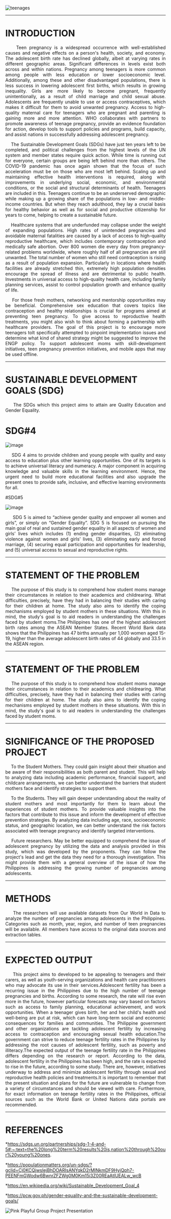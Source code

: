 ![teenages](https://github.com/kryxsofiaengay/TopicProposal_TeamFighters/assets/114215096/11f94b23-d6a1-49c5-ac14-95c45dbd3ec1)
 

****
<h1>INTRODUCTION</h1>

<p align="justify">&nbsp;&nbsp;&nbsp;&nbsp;Teen pregnancy is a widespread occurrence with well-established causes and negative effects on a person's health, society, and economy. The adolescent birth rate has declined globally, albeit at varying rates in different geographic areas. Significant differences in levels exist both across and within nations. Pregnancy among teenagers is more common among people with less education or lower socioeconomic level. Additionally, among these and other disadvantaged populations, there is less success in lowering adolescent first births, which results in growing inequality. Girls are more likely to become pregnant, frequently unintentionally, as a result of child marriage and child sexual abuse. Adolescents are frequently unable to use or access contraceptives, which makes it difficult for them to avoid unwanted pregnancy. Access to high-quality maternal care for teenagers who are pregnant and parenting is gaining more and more attention. WHO collaborates with partners to promote awareness of teenage pregnancy, provide an evidence foundation for action, develop tools to support policies and programs, build capacity, and assist nations in successfully addressing adolescent pregnancy.
<p align="justify">&nbsp;&nbsp;&nbsp;&nbsp;The Sustainable Development Goals (SDGs) have just ten years left to be completed, and political challenges from the highest levels of the UN system and member states require quick action. While time is running out for everyone, certain groups are being left behind more than others. The COVID-19 pandemic has once again shown that the focus of such acceleration must be on those who are most left behind. Scaling up and maintaining effective health interventions is required, along with improvements in underlying social, economic, and environmental conditions, or the social and structural determinants of health. Teenagers are included in this. Teenagers continue to be an underserved demographic while making up a growing share of the populations in low- and middle-income countries. But when they reach adulthood, they lay a crucial basis for healthy behavior as well as for social and productive citizenship for years to come, helping to create a sustainable future. 
<p align="justify">&nbsp;&nbsp;&nbsp;&nbsp;Healthcare systems that are underfunded may collapse under the weight of expanding populations. High rates of unintended pregnancies and avoidable maternal fatalities are caused by a lack of access to high-quality reproductive healthcare, which includes contemporary contraception and medically safe abortion. Over 800 women die every day from pregnancy-related problems worldwide, where roughly half of all pregnancies are still unwanted. The total number of women who still need contraception is rising as a result of population expansion. Particularly in locations where health facilities are already stretched thin, extremely high population densities encourage the spread of illness and are detrimental to public health. Investments in universal access to high-quality health care, including family planning services, assist to control population growth and enhance quality of life.
<p align="justify">&nbsp;&nbsp;&nbsp;&nbsp;For those fresh mothers, networking and mentorship opportunities may be beneficial. Comprehensive sex education that covers topics like contraception and healthy relationships is crucial for programs aimed at preventing teen pregnancy. To give access to reproductive health treatments, you might also wish to think about forming a partnership with healthcare providers. The goal of this project is to encourage more teenagers toIt specifically attempted to pinpoint implementation issues and determine what kind of shared strategy might be suggested to improve the ENGP policy. To support adolescent moms with skill-development initiatives, teen pregnancy prevention initiatives, and mobile apps that may be used offline.
  

  *****
  <h1>SUSTAINABLE DEVELOPMENT GOALS (SDG)</h1> 
 <p align="justify">&nbsp;&nbsp;&nbsp;&nbsp;The SDGs which this project aims to attain are Quality Education and Gender Equality. 
  
# SDG#4
    
  ![image](https://github.com/kryxsofiaengay/TopicProposal_TeamFighters/assets/114215096/21c13782-a186-4732-a343-0ca30f42bbd0)
  
 <p align="justify">&nbsp;&nbsp;&nbsp;&nbsp;SDG 4 aims to provide children and young people with quality and easy access to education plus other learning opportunities. One of its targets is to achieve universal literacy and numeracy. A major component in acquiring knowledge and valuable skills in the learning environment. Hence, the urgent need to build more educational facilities and also upgrade the present ones to provide safe, inclusive, and effective learning environments for all.
    
#SDG#5
   
  ![image](https://github.com/kryxsofiaengay/TopicProposal_TeamFighters/assets/114215096/9f61e583-dfb3-4b0c-b5ed-ed06b314fe19)
   
<p align="justify">&nbsp;&nbsp;&nbsp;&nbsp; SDG 5 is aimed to “achieve gender quality and empower all women and girls”, or simply on “Gender Equality”. SDG 5 is focused on pursuing the main goal of real and sustained gender equality in all aspects of women and girls’ lives which includes (1) ending gender disparities, (2) eliminating violence against women and girls’ lives, (3) eliminating early and forced marriage, (4) securing equal participation and opportunities for leadership, and (5) universal access to sexual and reproductive rights.

*****
<h1>STATEMENT OF THE PROBLEM</h1>  
  
<p align="justify">&nbsp;&nbsp;&nbsp;&nbsp;The purpose of this study is to comprehend how student moms manage their circumstances in relation to their academics and childrearing. What difficulties, precisely, have they had in balancing their studies with caring for their children at home. The study also aims to identify the coping mechanisms employed by student mothers in these situations. With this in mind, the study's goal is to aid readers in understanding the challenges faced by student moms.The Philippines has one of the highest adolescent birth rates among the ASEAN Member States. Recent World Bank data shows that the Philippines has 47 births annually per 1,000 women aged 15-19, higher than the average adolescent birth rates of 44 globally and 33.5 in the ASEAN region.

****
<h1>STATEMENT OF THE PROBLEM</h1>  
<p align="justify">&nbsp;&nbsp;&nbsp;&nbsp;The purpose of this study is to comprehend how student moms manage their circumstances in relation to their academics and childrearing. What difficulties, precisely, have they had in balancing their studies with caring for their children at home. The study also aims to identify the coping mechanisms employed by student mothers in these situations.
With this in mind, the study's goal is to aid readers in understanding the challenges faced by student moms.
   
 **** 
<h1> SIGNIFICANCE OF THE PROPOSED PROJECT </h1>  
<p align="justify">&nbsp;&nbsp;&nbsp;&nbsp;To the Student Mothers. They could gain insight about their situation and be aware of their responsibilities as both parent and student. This will help to analyzing data including academic performance, financial support, and childcare arrangements, we can better understand the barriers that student mothers face and identify strategies to support them. 
<p align="justify">&nbsp;&nbsp;&nbsp;&nbsp;To the Students. They will gain deeper understanding about the reality of student mothers and most importantly for them to learn about the experiences of student mothers. To provide valuable insights into the factors that contribute to this issue and inform the development of effective prevention strategies. By analyzing data including age, race, socioeconomic status, and geographic location, we can better understand the risk factors associated with teenage pregnancy and identify targeted interventions.
<p align="justify">&nbsp;&nbsp;&nbsp;&nbsp;Future researchers. May be better equipped to comprehend the issue of adolescent pregnancy by utilizing the data and analysis provided in this study, which was developed by the proponents. They can follow the project's lead and get the data they need for a thorough investigation. This might provide them with a general overview of the issue of how the Philippines is addressing the growing number of pregnancies among adolescents. 
    
    
****

<h1>METHODS</h1>  
<p align="justify">&nbsp;&nbsp;&nbsp;&nbsp;The researchers will use available datasets from Our World in Data to analyze the number of pregnancies among adolescents in the Philippines. Categories such as month, year, region, and number of teen pregnancies will be available. All members have access to the original data sources and extraction tables.    


  ****
<h1>EXPECTED OUTPUT</h1>  
<p align="justify">&nbsp;&nbsp;&nbsp;&nbsp;This project aims to developed to be appealing to teenagers and their carers, as well as youth-serving organizations and health care practitioners who may advocate its use in their services.Adolescent fertility has been a recurring issue in the Philippines due to the high number of teenage pregnancies and births. According to some research, the rate will rise even more in the future, however particular forecasts may vary based on factors such as access to family planning, educational achievement, and work opportunities. When a teenager gives birth, her and her child's health and well-being are put at risk, which can have long-term social and economic consequences for families and communities. The Philippine government and other organizations are tackling adolescent fertility by increasing access to contraception and encouraging sexual health education.The government can strive to reduce teenage fertility rates in the Philippines by addressing the root causes of adolescent fertility, such as poverty and illiteracy.The expected output of the teenage fertility rate in the Philippines differs depending on the research or report. According to the data, adolescent fertility in the Philippines has been high, and the rate is expected to rise in the future, according to some study. There are, however, initiatives underway to address and minimize adolescent fertility through sexual and reproductive health policies and treatments.It is important to remember that the present situation and plans for the future are vulnerable to change from a variety of circumstances and should be viewed with care. Furthermore, for exact information on teenage fertility rates in the Philippines, official sources such as the World Bank or United Nations data portals are recommended.
  

****
<h1> REFERENCES </h1>

*https://sdgs.un.org/partnerships/sdg-1-4-and-5#:~:text=the%20long%20term%20results%20is,nation%20through%20our%20young%20ones.

*https://populationmatters.org/un-sdgs/?gclid=Cj0KCQjwsIejBhDOARIsANYqkD2rMlNkmDF9HyjQph7-PEENFmGWodw6BwnrZFZWg0M0Km15i3Z00REaAtlUEALw_wcB

*https://en.wikipedia.org/wiki/Sustainable_Development_Goal_4

*https://pcw.gov.ph/gender-equality-and-the-sustainable-development-goals/
  

![Pink Playful Group Project Presentation](https://github.com/kryxsofiaengay/TopicProposal_TeamFighters/assets/114215096/e410d4df-38f1-4545-9444-bdf23334f84a)
